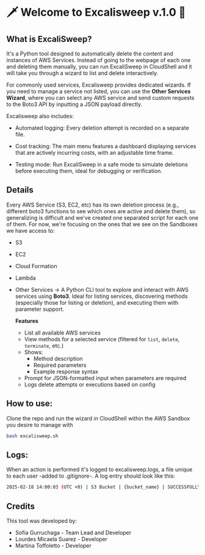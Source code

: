 # 🗡️ Welcome to Excalisweep v.1.0 🧹

## What is ExcaliSweep?

It's a Python tool designed to automatically delete the content and instances of AWS Services. Instead of going to the webpage of each one and deleting them manually, you can run ExcaliSweep in CloudShell and it will take you through a wizard to list and delete interactively.

For commonly used services, Excalisweep provides dedicated wizards. If you need to manage a service not listed, you can use the **Other Services Wizard**, where you can select any AWS service and send custom requests to the Boto3 API by inputting a JSON payload directly.

Excalisweep also includes:

- Automated logging: Every deletion attempt is recorded on a separate file.

- Cost tracking: The main menu features a dashboard displaying services that are actively incurring costs, with an adjustable time frame.

- Testing mode: Run ExcaliSweep in a safe mode to simulate deletions before executing them, ideal for debugging or verification.

## Details

Every AWS Service (S3, EC2, etc) has its own deletion process (e.g., different boto3 functions to see which ones are active and delete them), so generalizing is difficult and we've created one separated script for each one of them. For now, we're focusing on the ones that we see on the Sandboxes we have access to:

- S3
- EC2
- Cloud Formation
- Lambda
- Other Services -> A Python CLI tool to explore and interact with AWS services using **Boto3**. Ideal for listing services, discovering methods (especially those for listing or deletion), and executing them with parameter support.

  **Features**

  - List all available AWS services
  - View methods for a selected service (filtered for `list`, `delete`, `terminate`, etc.)
  - Shows:
    - Method description
    - Required parameters
    - Example response syntax
  - Prompt for JSON-formatted input when parameters are required
  - Logs delete attempts or executions based on config

## How to use:

Clone the repo and run the wizard in CloudShell within the AWS Sandbox you desire to manage with
```bash
bash excalisweep.sh
```

## Logs:

When an action is performed it's logged to excalisweep.logs, a file unique to each user -added to .gitignore-. A log entry should look like this:

```bash
2025-02-18 14:00:03 (UTC +0) | S3 Bucket | {bucket_name} | SUCCESSFULLY DELETED/DELETION FAILED/TESTING
```

## Credits

This tool was developed by:

- Sofía Gurruchaga - Team Lead and Developer 
- Lourdes Micaela Suarez - Developer  
- Martina Toffoletto - Developer

